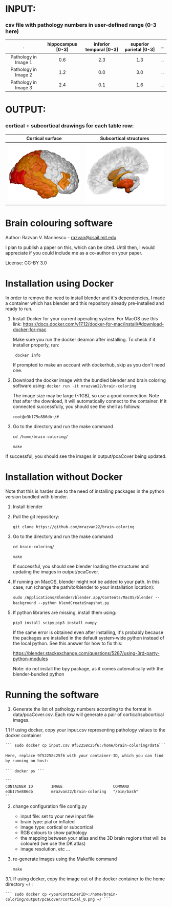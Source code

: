 
# INPUT: 
### csv file with pathology numbers in user-defined range (0-3 here) 

. |  hippocampus [0-3] | inferior temporal [0-3] | superior parietal [0-3] | ...
:-------------:|:-----:|:---:|:---:|:---:|
Pathology in Image 1| 0.6 | 2.3 | 1.3 | ..
Pathology in Image 2| 1.2 | 0.0 | 3.0 | ..
Pathology in Image 3| 2.4 | 0.1 | 1.6 | ..


# OUTPUT: 
### cortical + subcortical drawings for each table row:

Cortical surface           |  Subcortical structures
:-------------------------:|:-------------------------:
![Cortical surface](output/pcaCover/cortical_1.png)  |  ![Subcortical structures](output/pcaCover/subcortical_1.png) 

# Brain colouring software 
Author: Razvan V. Marinescu - razvan@csail.mit.edu

I plan to publish a paper on this, which can be cited. Until then, I would appreciate if you could include me as a co-author on your paper.

License: CC-BY 3.0

# Installation using Docker

In order to remove the need to install blender and it's dependencies, I made a container which has blender and this repository already pre-installed and ready to run.

1. Install Docker for your current operating system. For MacOS use this link:
https://docs.docker.com/v17.12/docker-for-mac/install/#download-docker-for-mac

    Make sure you run the docker deamon after installing. To check if it installer properly, run:
    
    ``` docker info```
    
    If prompted to make an account with dockerhub, skip as you don't need one.

2. Download the docker image with the bundled blender and brain coloring software using:
     ``` docker run -it mrazvan22/brain-coloring ```
    
    The image size may be large (~1GB), so use a good connection. Note that after the download, it will automatically connect to the container. If it connected successfully, you should see the shell as follows:
    
    ``` root@e3b175e886db:/# ```

3. Go to the directory and run the make command

    ``` cd /home/brain-coloring/ ```
    
    ``` make ```
    
If successful, you should see the images in output/pcaCover being updated. 

# Installation without Docker

Note that this is harder due to the need of installing packages in the python version bundled with blender. 

1. Install blender

2. Pull the git repository: 

    ```git clone https://github.com/mrazvan22/brain-coloring```

3. Go to the directory and run the make command

    ``` cd brain-coloring/ ```

    ``` make ```

    If successful, you should see blender loading the structures and updating the images in output/pcaCover. 

4. If running on MacOS, blender might not be added to your path. In this case, run (change the path/to/blender to your installation location):

    ``` sudo /Applications/Blender/blender.app/Contents/MacOS/blender --background --python blendCreateSnapshot.py ```

5. If python libraries are missing, install them using: 

    ``` pip3 install scipy ```
    ``` pip3 install numpy ```

    If the same error is obtained even after installing, it's probably because the packages are installed in the default system-wide python instead of the local python. See this answer for how to fix this:
    
    https://blender.stackexchange.com/questions/5287/using-3rd-party-python-modules
    
    Note: do not install the bpy package, as it comes automatically with the blender-bundled python

# Running the software

1. Generate the list of pathology numbers according to the format in data/pcaCover.csv. Each row will generate a pair of cortical/subcortical images.

1.1 If using docker, copy your input.csv representing pathology values to the docker container 

    ``` sudo docker cp input.csv 9f52258c25f6:/home/brain-coloring/data```

    Here, replace 9f52258c25f6 with your container-ID, which you can find by running on host:

    ``` docker ps ```

    ```
    CONTAINER ID        IMAGE                      COMMAND     
    e3b175e886db        mrazvan22/brain-coloring   "/bin/bash"
    ```

2. change configuration file config.py
	- input file: set to your new input file
	- brain type: pial or inflated
	- image type: cortical or subcortical
	- RGB colours to show pathology
	- the mapping between your atlas and the 3D brain regions that will be coloured (we use the DK atlas)
	- image resolution, etc ...
	
3. re-generate images using the Makefile command
	
	``` make ```

3.1. If using docker, copy the image out of the docker container to the home directory ~/ :

    ``` sudo docker cp <yourContainerID>:/home/brain-coloring/output/pcaCover/cortical_0.png ~/ ```


